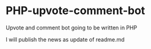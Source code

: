 # PHP-upvote-comment-bot
Upvote and comment bot going to be written in PHP

I will publish the news as update of readme.md
